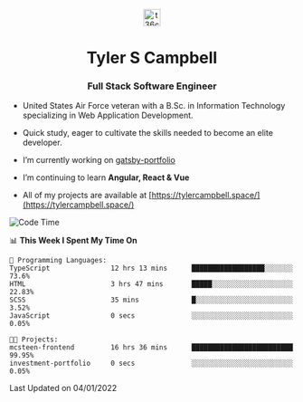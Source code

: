 <p align="center">
<a href="https://www.linkedin.com/in/t36campbell" target="blank"><img align="center" src="https://ik.imagekit.io/t36campbell/Portfolio/linkedin.png.original_m8bbGgPh6.png" alt="t36campbell" height="30" width="30" /></a>
</p>
<h1 align="center">Tyler S Campbell</h1>
<h3 align="center">Full Stack Software Engineer</h3>

* United States Air Force veteran with a B.Sc. in Information Technology specializing in Web Application Development. 

* Quick study, eager to cultivate the skills needed to become an elite developer.

* I’m currently working on [gatsby-portfolio](https://github.com/t36campbell/gatsby-portfolio)

* I’m continuing to learn **Angular, React & Vue**

* All of my projects are available at [https://tylercampbell.space/](https://tylercampbell.space/)

<!--START_SECTION:waka-->
![Code Time](http://img.shields.io/badge/Code%20Time-1%2C316%20hrs%2016%20mins-blue)

📊 **This Week I Spent My Time On** 

```text
💬 Programming Languages: 
TypeScript               12 hrs 13 mins      ██████████████████░░░░░░░   73.6% 
HTML                     3 hrs 47 mins       █████░░░░░░░░░░░░░░░░░░░░   22.83% 
SCSS                     35 mins             █░░░░░░░░░░░░░░░░░░░░░░░░   3.52% 
JavaScript               0 secs              ░░░░░░░░░░░░░░░░░░░░░░░░░   0.05%

🐱‍💻 Projects: 
mcsteen-frontend         16 hrs 36 mins      █████████████████████████   99.95% 
investment-portfolio     0 secs              ░░░░░░░░░░░░░░░░░░░░░░░░░   0.05%

```


 Last Updated on 04/01/2022
<!--END_SECTION:waka-->
